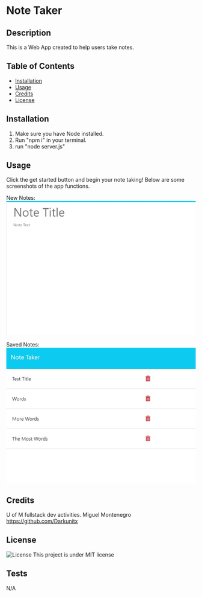 # Note Taker

## Description
This is a Web App created to help users take notes.

## Table of Contents

- [Installation](#installation)
- [Usage](#usage)
- [Credits](#credits)
- [License](#license)

## Installation
1. Make sure you have Node installed.
2. Run "npm i" in your terminal.
3. run "node server.js"

## Usage
Click the get started button and begin your note taking! Below are some screenshots of the app functions.

New Notes: ![Image](/public/assets/images/Note%20taker%20new%20note.jpg)

Saved Notes: ![Image](/public/assets/images/Note%20taker%20saved%20notes.jpg)

## Credits
U of M fullstack dev activities.
Miguel Montenegro https://github.com/Darkunitx

## License
![License](https://img.shields.io/badge/License-MIT-yellow.svg)
This project is under MIT license

## Tests
N/A